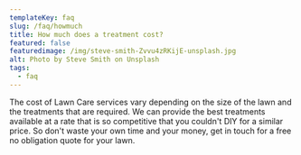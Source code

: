 ```yaml
---
templateKey: faq
slug: /faq/howmuch
title: How much does a treatment cost?
featured: false
featuredimage: /img/steve-smith-Zvvu4zRKijE-unsplash.jpg
alt: Photo by Steve Smith on Unsplash
tags:
  - faq
---
```



The cost of Lawn Care services vary depending on the size of the lawn and the treatments that are required. We can provide the best treatments available at a rate that is so competitive that you couldn't DIY for a similar price. So don't waste your own time and your money, get in touch for a free no obligation quote for your lawn.